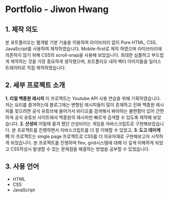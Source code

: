 <!-- heading -->

# Portfolio - Jiwon Hwang

<!-- List -->
## 1. 제작 의도
본 포트폴리오는 웹개발 기본 기술을 이용하여 라이브러리 없이 Pure HTML, CSS, JavaScript를 사용하여 제작하였습니다.
Mobile-first로 제작 하였으며 라이브러리에 의존하지 않기 위해 CSS의 scroll-snap을 사용해 보았습니다. 최대한 심플하고 부드럽게 제작하는 것을 가장 중요하게 생각했으며, 포트폴리오 내의 벡터 이미지들을 일러스트레이터로 직접 제작하였습니다.

## 2. 세부 프로젝트 소개
**1. 리얼 백종원 레시피**
  이 프로젝트는 Youtube API 사용 연습을 위해 기획하였습니다. 저는 요리를 즐겨하는데 블로그에는 변형된 레시피들이 많이 존재하고 진짜 백종원 레시피를 찾으려면 공식 유튜브에 들어가서 비디오를 검색해서 봐야하는 불편함이 있어 간편하게 공식 유튜브 사이트에서 백종원의 레시피만 빠르게 검색할 수 있도록 제작해 보았습니다.
**2. 산성비**
  어릴때 즐겨 했던 산성비라는 게임을 자바스크립트로 구현해보았습니다. 본 프로젝트를 진행하면서 자바스크립트를 더 잘 이해할 수 있었고, 
**3. 도고 데이케어**
  이 프로젝트는 single page 프로젝트로 CSS를 더 자유자재로 구현해보고자 시작하게 되었습니다. 본 프로젝트를 진행하며 flex, grid시스템에 대해 더 깊게 이해하게 되었고 CSS작성시 발생할 수 있는 문제점을 해결하는 방법을 공부할 수 있었습니다.

## 3. 사용 언어
- HTML
- CSS
- JavaScript

